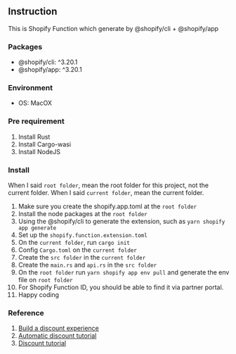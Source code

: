 ## Instruction

This is Shopify Function which generate by @shopify/cli + @shopify/app

### Packages

- @shopify/cli: ^3.20.1
- @shopify/app: ^3.20.1


### Environment

- OS: MacOX


### Pre requirement

1. Install Rust
2. Install Cargo-wasi
3. Install NodeJS

### Install

When I said `root folder`, mean the root folder for this project, not the current folder.
When I said `current folder`, mean the current folder.

1. Make sure you create the shopify.app.toml at the `root folder`
2. Install the node packages at the `root folder`
3. Using the @shopify/cli to generate the extension, such as `yarn shopify app generate`
4. Set up the `shopify.function.extension.toml`
5. On the `current folder`, run `cargo init`
6. Config `Cargo.toml` on the `current folder`
7. Create the `src folder` in the `current folder`
8. Create the `main.rs` and `api.rs` in the `src folder`
9. On the `root folder` run `yarn shopify app env pull` and generate the env file on `root folder`
10. For Shopify Function ID, you should be able to find it via partner portal.
11. Happy coding

### Reference

1. [Build a discount experience](https://shopify.dev/apps/discounts/create)
2. [Automatic discount tutorial](https://github.com/Shopify/function-examples/tree/main/sample-apps/discount-functions-sample-app)
3. [Discount tutorial](https://github.com/Shopify/function-examples/tree/main/sample-apps/discounts-tutorial)